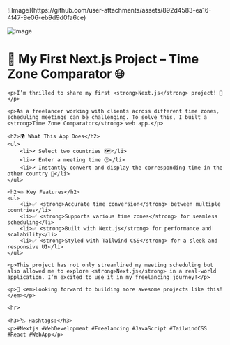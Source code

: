 <!DOCTYPE html>
<html lang="en">
<head>
    <meta charset="UTF-8">
    <meta name="viewport" content="width=device-width, initial-scale=1.0">
    <title>My First Next.js Project – Time Zone Comparator</title>
  ![Image](https://github.com/user-attachments/assets/892d4583-ea16-4f47-9e06-eb9d9d0fa6ce)

![Image](https://github.com/user-attachments/assets/0668bb5b-5a48-44c2-853a-ff5e200b9298)
</head>
<body>
    <h1>🚀 My First Next.js Project – Time Zone Comparator 🌐</h1>

    <p>I’m thrilled to share my first <strong>Next.js</strong> project! 🎉</p>

    <p>As a freelancer working with clients across different time zones, scheduling meetings can be challenging. To solve this, I built a <strong>Time Zone Comparator</strong> web app.</p>

    <h2>🌍 What This App Does</h2>
    <ul>
        <li>✔ Select two countries 🗺</li>
        <li>✔ Enter a meeting time 🕒</li>
        <li>✔ Instantly convert and display the corresponding time in the other country 📅</li>
    </ul>

    <h2>🔥 Key Features</h2>
    <ul>
        <li>✅ <strong>Accurate time conversion</strong> between multiple countries</li>
        <li>✅ <strong>Supports various time zones</strong> for seamless scheduling</li>
        <li>✅ <strong>Built with Next.js</strong> for performance and scalability</li>
        <li>✅ <strong>Styled with Tailwind CSS</strong> for a sleek and responsive UI</li>
    </ul>

    <p>This project has not only streamlined my meeting scheduling but also allowed me to explore <strong>Next.js</strong> in a real-world application. I’m excited to use it in my freelancing journey!</p>

    <p>📌 <em>Looking forward to building more awesome projects like this!</em></p>

    <hr>

    <h3>🏷 Hashtags:</h3>
    <p>#Nextjs #WebDevelopment #Freelancing #JavaScript #TailwindCSS #React #WebApp</p>
</body>
</html>
